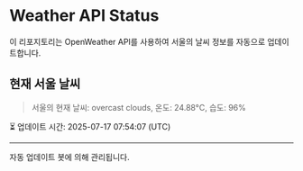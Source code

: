 
# Weather API Status

이 리포지토리는 OpenWeather API를 사용하여 서울의 날씨 정보를 자동으로 업데이트합니다.

## 현재 서울 날씨
> 서울의 현재 날씨: overcast clouds, 온도: 24.88°C, 습도: 96%

⏳ 업데이트 시간: 2025-07-17 07:54:07 (UTC)

---
자동 업데이트 봇에 의해 관리됩니다.
